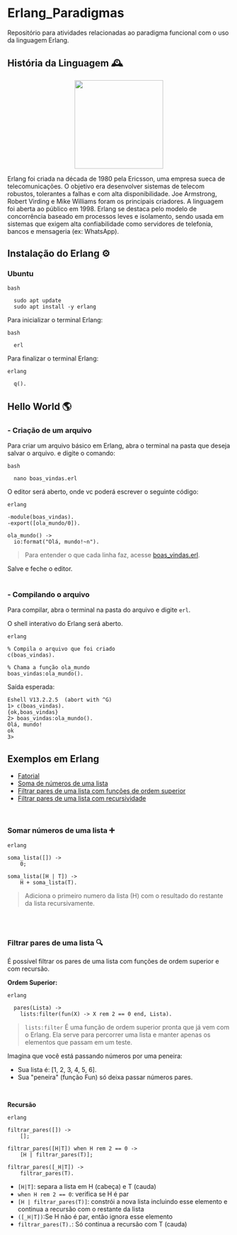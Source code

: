 # Erlang_Paradigmas
Repositório para atividades relacionadas ao paradigma funcional com o uso da linguagem Erlang.

## História da Linguagem 🕰️

<p align="center">
  <img src="imagens/logo.png" width="200"/>
</p>


Erlang foi criada na década de 1980 pela Ericsson, uma empresa sueca de telecomunicações. O objetivo era desenvolver sistemas de telecom robustos, tolerantes a falhas e com alta disponibilidade. Joe Armstrong, Robert Virding e Mike Williams foram os principais criadores. A linguagem foi aberta ao público em 1998. Erlang se destaca pelo modelo de concorrência baseado em processos leves e isolamento, sendo usada em sistemas que exigem alta confiabilidade como servidores de telefonia, bancos e mensageria (ex: WhatsApp).

## Instalação do Erlang ⚙️

### Ubuntu

```
bash

  sudo apt update
  sudo apt install -y erlang
```

Para inicializar o terminal Erlang:
```
bash

  erl
```

Para finalizar o terminal Erlang:
```
erlang

  q().
```

## Hello World 🌎
### - Criação de um arquivo

Para criar um arquivo básico em Erlang, abra o terminal na pasta que deseja salvar o arquivo. e digite o comando:
```
bash

  nano boas_vindas.erl
```

O editor será aberto, onde vc poderá escrever o seguinte código:
```
erlang

-module(boas_vindas).
-export([ola_mundo/0]).

ola_mundo() ->  
  io:format("Olá, mundo!~n").
```
> Para entender o que cada linha faz,  acesse [boas_vindas.erl](https://github.com/Vitor-Ribe/Erlang_Paradigmas/blob/main/examples/boas_vindas.erl).

Salve e feche o editor. <br><br>



### - Compilando o arquivo
Para compilar, abra o terminal na pasta do arquivo e digite ```erl```.

O shell interativo do Erlang será aberto.
```
erlang

% Compila o arquivo que foi criado
c(boas_vindas).

% Chama a função ola_mundo
boas_vindas:ola_mundo().
```


Saída esperada:
```
Eshell V13.2.2.5  (abort with ^G)
1> c(boas_vindas).
{ok,boas_vindas}
2> boas_vindas:ola_mundo().
Olá, mundo!
ok
3> 
```

## Exemplos em Erlang

- [Fatorial](https://github.com/Vitor-Ribe/Erlang_Paradigmas/blob/main/examples/fatorial.erl)
- [Soma de números de uma lista](https://github.com/Vitor-Ribe/Erlang_Paradigmas/blob/main/examples/soma.erl)
- [Filtrar pares de uma lista com funções de ordem superior](https://github.com/Vitor-Ribe/Erlang_Paradigmas/blob/main/examples/par_ordem_superior.erl)
- [Filtrar pares de uma lista com recursividade](https://github.com/Vitor-Ribe/Erlang_Paradigmas/blob/main/examples/par_recursivo.erl)

<br>

### Somar números de uma lista ➕
```
erlang

soma_lista([]) ->
	0;

soma_lista([H | T]) ->
	H + soma_lista(T).
```
> Adiciona o primeiro numero da lista (H) com o resultado do restante da lista recursivamente.


<br><br>

### Filtrar pares de uma lista 🔍

É possível filtrar os pares de uma lista com funções de ordem superior e com recursão.<br>

**Ordem Superior:**
```
erlang

  pares(Lista) ->
    lists:filter(fun(X) -> X rem 2 == 0 end, Lista).
```
> ```lists:filter``` É uma função de ordem superior pronta que já vem com o Erlang. Ela serve para percorrer uma lista e manter apenas os elementos que passam em um teste.

Imagina que você está passando números por uma peneira:

- Sua lista é: [1, 2, 3, 4, 5, 6].
- Sua "peneira" (função Fun) só deixa passar números pares.

<br>

**Recursão**
```
erlang

filtrar_pares([]) -> 
    [];

filtrar_pares([H|T]) when H rem 2 == 0 ->
    [H | filtrar_pares(T)];

filtrar_pares([_H|T]) ->
    filtrar_pares(T).
```
- ```[H|T]```: separa a lista em H (cabeça) e T (cauda)
- ```when H rem 2 == 0```: verifica se H é par
- ```[H | filtrar_pares(T)]```: constrói a nova lista incluindo esse elemento e continua a recursão com o restante da lista
- ```([_H|T])```:Se H não é par, então ignora esse elemento
- ```filtrar_pares(T).```: Só continua a recursão com T (cauda)


